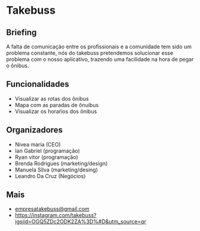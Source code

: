 # Takebuss

## Briefing

A falta de comunicação entre os profissionais e a comunidade tem sido um problema constante, nós do takebuss pretendemos solucionar esse problema
com o nosso aplicativo, trazendo uma facilidade na hora de pegar o ônibus.

## Funcionalidades

* Visualizar as rotas dos ônibus
* Mapa com as paradas de ônuibus
* Visualizar os horaŕios dos ônibus

## Organizadores
* Nivea maria (CEO)
* Ian Gabriel (programação)
* Ryan vitor (programação)
* Brenda Rodrigues (marketing/design)
* Manuela Silva (marketing/desing)
* Leandro Da Cruz (Negócios)

## Mais

* empresatakebuss@gmail.com
* <https://instagram.com/takebuss?igsjid=OGQ5ZDc2ODK2ZA%3D%#D&utm_source=qr>

